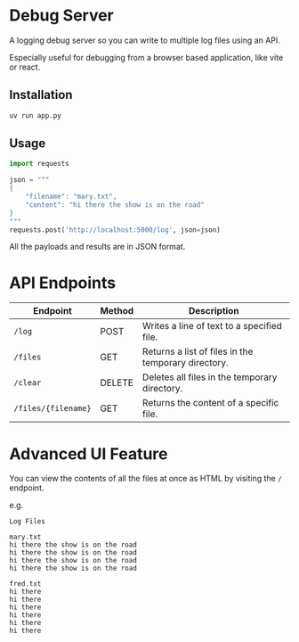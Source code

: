 # Debug Server

A logging debug server so you can write to multiple log files using an API.

Especially useful for debugging from a browser based application, like vite or react.

## Installation

```bash
uv run app.py
```

## Usage

```python
import requests

json = """
{
    "filename": "mary.txt",
    "content": "hi there the show is on the road"
}
"""
requests.post('http://localhost:5000/log', json=json)
```

All the payloads and results are in JSON format.

# API Endpoints

| Endpoint          | Method | Description                                   |
|--------------------|--------|-----------------------------------------------|
| `/log`            | POST   | Writes a line of text to a specified file.    |
| `/files`          | GET    | Returns a list of files in the temporary directory. |
| `/clear`          | DELETE | Deletes all files in the temporary directory. |
| `/files/{filename}` | GET    | Returns the content of a specific file.      |


# Advanced UI Feature

You can view the contents of all the files at once as HTML by visiting the `/` endpoint.

e.g.

```
Log Files

mary.txt
hi there the show is on the road
hi there the show is on the road
hi there the show is on the road
hi there the show is on the road

fred.txt
hi there
hi there
hi there
hi there
hi there
hi there
```
